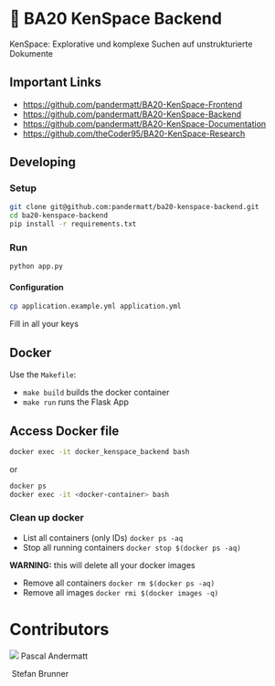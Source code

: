 # 🐍 BA20 KenSpace Backend
KenSpace: Explorative und komplexe Suchen auf unstrukturierte Dokumente

## Important Links

- https://github.com/pandermatt/BA20-KenSpace-Frontend
- https://github.com/pandermatt/BA20-KenSpace-Backend
- https://github.com/pandermatt/BA20-KenSpace-Documentation
- https://github.com/theCoder95/BA20-KenSpace-Research

## Developing

### Setup

```bash
git clone git@github.com:pandermatt/ba20-kenspace-backend.git
cd ba20-kenspace-backend
pip install -r requirements.txt
```

### Run
```bash
python app.py
```

#### Configuration

```bash
cp application.example.yml application.yml
```

Fill in all your keys

## Docker

Use the `Makefile`:

* `make build` builds the docker container
* `make run` runs the Flask App

## Access Docker file 

```bash
docker exec -it docker_kenspace_backend bash
```

or

```bash
docker ps
docker exec -it <docker-container> bash
```

### Clean up docker
- List all containers (only IDs) `docker ps -aq`
- Stop all running containers `docker stop $(docker ps -aq)`

**WARNING:** this will delete all your docker images
- Remove all containers `docker rm $(docker ps -aq)`
- Remove all images `docker rmi $(docker images -q)`


# Contributors
![](https://avatars2.githubusercontent.com/u/20790833?s=20) Pascal Andermatt

![]() Stefan Brunner
